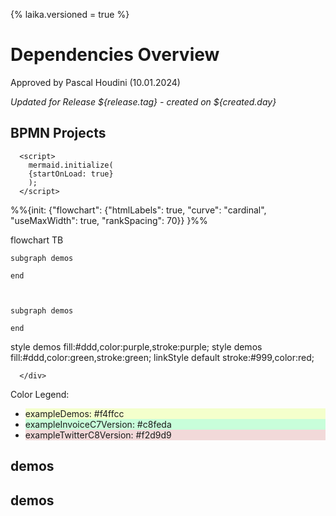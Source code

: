 
{%
laika.versioned = true
%}

# Dependencies Overview
Approved by Pascal Houdini (10.01.2024)


_Updated for Release ${release.tag} - created on ${created.day}_


## BPMN Projects

<div>
      <script src="https://cdn.jsdelivr.net/npm/mermaid/dist/mermaid.min.js"></script>

      <script>
        mermaid.initialize(
        {startOnLoad: true}
        );
      </script>
<div class="mermaid">
%%{init: {"flowchart": {"htmlLabels": true, "curve": "cardinal", "useMaxWidth": true, "rankSpacing": 70}}
}%%


flowchart TB


    subgraph demos
    
    end
    


    subgraph demos
    
    end
    
   style demos fill:#ddd,color:purple,stroke:purple;
   style demos fill:#ddd,color:green,stroke:green;
   linkStyle default stroke:#999,color:red;


      </div>
</div>



<div class="colorLegend">
  <p>Color Legend:</p>
  <ul>
<li style="background: #f4ffcc;">exampleDemos: #f4ffcc</li>
<li style="background: #c8feda;">exampleInvoiceC7Version: #c8feda</li>
<li style="background: #f2d9d9;">exampleTwitterC8Version: #f2d9d9</li>
  </ul>
</div>



## demos



## demos


